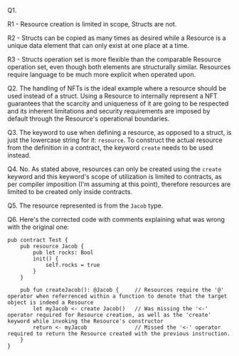 Q1. 

R1 - Resource creation is limited in scope, Structs are not.

R2 - Structs can be copied as many times as desired while a Resource is a unique data element that can only exist at one place at a time.

R3 - Structs operation set is more flexible than the comparable Resource operation set, even though both elements are structurally similar. Resources require language to be much more explicit when operated upon.

Q2. The handling of NFTs is the ideal example where a resource should be used instead of a struct. Using a Resource to internally represent a NFT guarantees that the scarcity and uniqueness of it are going to be respected and its inherent limitations and security requirements are imposed by default through the Resource's operational boundaries.

Q3. The keyword to use when defining a resource, as opposed to a struct, is just the lowercase string for it: <code>resource</code>. To construct the actual resource from the definition in a contract, the keyword <code>create</code> needs to be used instead.

Q4. No. As stated above, resources can only be created using the <code>create</code> keyword and this keyword's scope of utilization is limited to contracts, as per compiler imposition (I'm assuming at this point), therefore resources are limited to be created only inside contracts.

Q5. The resource represented is from the <code>Jacob</code> type.

Q6. Here's the corrected code with comments explaining what was wrong with the original one:

    pub contract Test {
        pub resource Jacob {
            pub let rocks: Bool
            init() {
                self.rocks = true
            }
        }

        pub fun createJacob(): @Jacob {     // Resources require the '@' operator when referrenced within a function to denote that the target object is indeed a Resource
            let myJacob <- create Jacob()   // Was missing the '<-' operator required for Resource creation, as well as the 'create' keyword while invoking the Resource's constructor
            return <- myJacob               // Missed the '<-' operator required to return the Resource created with the previous instruction. 
        }
    }
